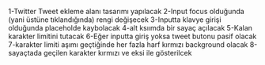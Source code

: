 1-Twitter Tweet ekleme alanı tasarımı yapılacak
2-Input focus olduğunda (yani üstüne tıklandığında) rengi değişecek
3-Inputta klavye girişi olduğunda placeholde kaybolacak
4-alt ksıımda bir sayaç açılacak
5-Kalan karakter limitini tutacak
6-Eğer inputta giriş yoksa tweet butonu pasif olacak
7-karakter limiti aşımı geçtiğinde her fazla harf kırmızı background olacak
8-sayaçtada geçilen karakter kırmızı ve eksi ile gösterilcek